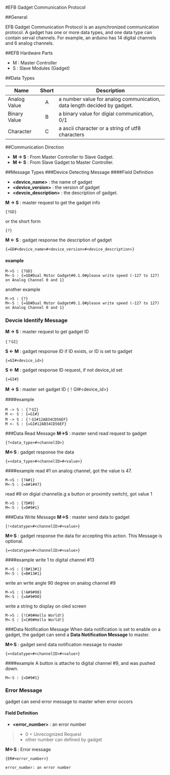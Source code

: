 #EFB Gadget Communication Protocol

##General

EFB Gadget Communication Protocol is an asynchronized communication protocol. A gadget has one or more data types, and one data type can contain serval channels. For example, an arduino has 14 digital channels and 6 analog channels.

##EFB Hardware Parts

* M : Master Controller
* S : Slave Modules (Gadget)

##Data Types

|      Name     | Short | Description |
|---------------|:-----:|-------------|
| Analog Value  |   A   | a number value for analog communication, data length decided by gadget. |
| Binary Value  |   B   | a binary value for digial communication, 0/1 |
| Character     |   C   | a ascii character or a string of utf8 characters |

##Communication Direction
* **M -> S** :  From Master Controller to Slave Gadget.
* **M <- S** :  From Slave Gadget to Master Controller.

##Message Types
###Device Detecting Message
####Field Definition
* **&lt;device_name>** : the name of gadget
* **&lt;device_version>** : the version of gadget
* **&lt;devcie_description>** : the description of gadget.

**M -> S** : master request to get the gadget info
```
{?GD}
```
or the short form
```
{?}
```
**M <- S** : gadget response the description of gadget
```
{=GD#<device_name>#<device_version>#<device_description>}
```
#### example
```
M->S : {?GD}
M<-S : {=GD#Dual Motor Gadget#0.1.0#please write speed (-127 to 127) on Analog Channel 0 and 1}
```
another example
```
M->S : {?}
M<-S : {=GD#Dual Motor Gadget#0.1.0#please write speed (-127 to 127) on Analog Channel 0 and 1}
```

### Devcie Identify Message
**M -> S** : master request to get gadget ID
```
{？GI}
```

**S <- M** : gadget response ID if ID exists, or ID is set to gadget
```
{=GI#<device_id>}
```

**S <- M** : gadget response ID request, if not device_id set
```
{=GI#}
```

**M -> S** : master set gadget ID
{！GI#<device_id>}

####example
```
M -> S : {？GI}
M <- S : {=GI#}
M -> S : {！GI#12AB34CD56EF}
M <- S : {=GI#12AB34CD56EF}
```

###Data Read Message
**M->S** : master send read request to gadget
```
{?<data_type>#<channelID>}
```
**M<-S** : gadget response the data
```
{=<data_type>#<channelID>#<value>}
```
####example
read #1 on analog channel, got the value is 47.
```
M->S : {?A#1}
M<-S : {=A#1#47}
```
read #9 on digial channel(e.g a button or proximity switch), got value 1
```
M->S : {?D#9}
M<-S : {=D#9#1}
```

###Data Write Message
**M->S** : master send data to gadget
```
{!<datatype>#<channelID>#<value>}
```
**M<-S** : gadget response the data for accepting this action. This Message is optional.
```
{=<datatype>#<channelID>#<value>}
```

####example
write 1 to digital channel #13
```
M->S : {!B#13#1}
M<-S : {=B#13#1}
```
write an write angle 90 degree on analog channel #9
```
M->S : {!A#9#90}
M<-S : {=A#9#90}
```
write a string to display on oled screen
```
M->S : {!C#0#Hello World!}
M<-S : {=C#0#Hello World!}
```

###Data Notification Message
When data notification is set to enable on a gadget, the gadget can send a **Data Notification Message** to master.

**M<-S** : gadget send data notification message to master
```
{=<datatype>#<channelID>#<value>}
```
####example
A button is attache to digital channel #9, and was pushed down.
```
M<-S : {=D#9#1}
```

### Error Message
gadget can send error message to master when error occors
#### Field Definition
* **&lt;error_number>** : an error number
> * 0 = Unrecognized Request
> * other number can defined by gadget

**M<-S** : Error message
```
{ER#<error_number>}
```


	error_number: an error number

